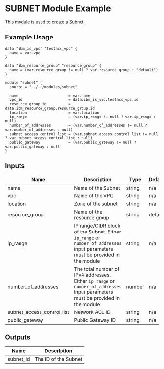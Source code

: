# SUBNET Module Example

This module is used to create a Subnet

## Example Usage
```
data "ibm_is_vpc" "testacc_vpc" {
  name = var.vpc
}

data "ibm_resource_group" "resource_group" {
  name = (var.resource_group != null ? var.resource_group : "default")
}

module "subnet" {
  source = "../../modules/subnet"

  name                       = var.name
  vpc_id                     = data.ibm_is_vpc.testacc_vpc.id
  resource_group_id          = data.ibm_resource_group.resource_group.id
  location                   = var.location
  ip_range                   = (var.ip_range != null ? var.ip_range : null)
  number_of_addresses        = (var.number_of_addresses != null ? var.number_of_addresses : null)
  subnet_access_control_list = (var.subnet_access_control_list != null ? var.subnet_access_control_list : null)
  public_gateway             = (var.public_gateway != null ? var.public_gateway : null)
}
```

<!-- BEGINNING OF PRE-COMMIT-TERRAFORM DOCS HOOK -->

## Inputs

| Name                              | Description                                           | Type   | Default | Required |
|-----------------------------------|-------------------------------------------------------|--------|---------|----------|
| name | Name of the Subnet | string | n/a | yes |
| vpc | Name of the VPC | string | n/a | yes |
| location | Zone of the subnet  | string | n/a | yes |
| resource\_group | Name of the resource group | string | default | no |
| ip\_range | IP range/CIDR block of the Subnet. Either `ip_range` or `number_of_addresses` input parameters must be provided in the module| string | n/a | no |
| number\_of\_addresses | The total number of IPv4 addresses. Either `ip_range` or `number_of_addresses` input parameters must be provided in the module | number | n/a | no |
| subnet\_access\_control\_list | Network ACL ID  | string | n/a | no |
| public\_gateway | Public Gateway ID  | string | n/a | no |

## Outputs

| Name | Description |
|------|-------------|
| subnet\_id | The ID of the Subnet |

<!-- END OF PRE-COMMIT-TERRAFORM DOCS HOOK -->